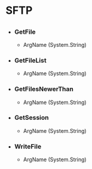 # SFTP
## 

- ### GetFile
      
    - ArgName (System.String)  
        
- ### GetFileList
      
    - ArgName (System.String)  
        
- ### GetFilesNewerThan
      
    - ArgName (System.String)  
        
- ### GetSession
      
    - ArgName (System.String)  
        
- ### WriteFile
      
    - ArgName (System.String)  
        
